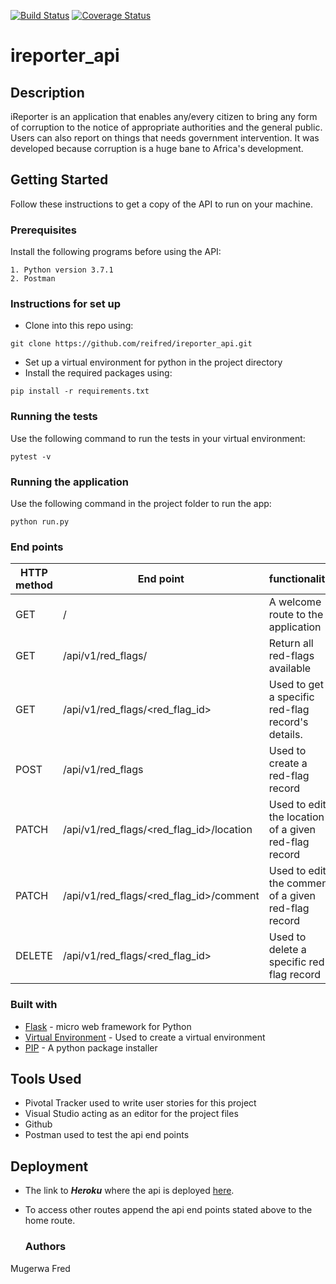 [![Build Status](https://travis-ci.com/reifred/ireporter_api.svg?branch=develop)](https://travis-ci.com/reifred/ireporter_api)
[![Coverage Status](https://coveralls.io/repos/github/reifred/ireporter_api/badge.svg?branch=develop)](https://coveralls.io/github/reifred/ireporter_api?branch=develop)
# ireporter_api
## Description
iReporter is an application that enables any/every citizen to bring any form of corruption to the notice of appropriate authorities and the general public. Users can also report on things that needs government intervention.
It was developed because corruption is a huge bane to Africa's development.

## Getting Started
Follow these instructions to get a copy of the API to run on your machine.

### Prerequisites

Install the following programs before using the API:
```
1. Python version 3.7.1
2. Postman
```

### Instructions for set up

- Clone into this repo using:
```
git clone https://github.com/reifred/ireporter_api.git
```
- Set up a virtual environment for python in the project directory
- Install the required packages using:
```
pip install -r requirements.txt
```
### Running the tests

Use the following command to run the tests in your virtual environment:
```
pytest -v
```

### Running the application
Use the following command in the project folder to run the app:
```
python run.py
```

### End points
 HTTP method|End point|functionality 
 -----------|---------|--------------
 GET|/|A welcome route to the application
 GET|/api/v1/red_flags/| Return all red-flags available
 GET|/api/v1/red_flags/<red_flag_id>| Used to get a specific red-flag record's details.
 POST|/api/v1/red_flags| Used to create a red-flag record
 PATCH|/api/v1/red_flags/<red_flag_id>/location| Used to edit the location of a given red-flag record 
 PATCH|/api/v1/red_flags/<red_flag_id>/comment| Used to edit the comment of a given red-flag record
 DELETE|/api/v1/red_flags/<red_flag_id>| Used to delete a specific red-flag record 
 
 ### Built with
 * [Flask](http://flask.pocoo.org/) - micro web framework for Python
 * [Virtual Environment](https://virtualenv.pypa.io/en/stable/) - Used to create a virtual environment
 * [PIP](https://pip.pypa.io/en/stable/) - A python package installer

## Tools Used
* Pivotal Tracker used to write user stories for this project
* Visual Studio acting as an editor for the project files 
* Github
* Postman used to test the api end points

## Deployment
* The link to ***Heroku*** where the api is deployed [here](https://fred-ireporter-api.herokuapp.com/).
* To access other routes append the api end points stated above to the home route.

  ### Authors
Mugerwa Fred
